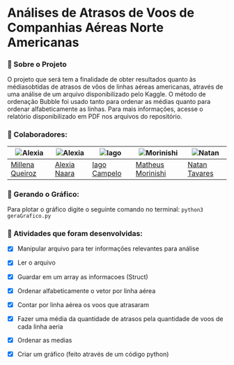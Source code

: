 # Análises de Atrasos de Voos de Companhias Aéreas Norte Americanas

### 🤔 Sobre o Projeto

O projeto que será tem a finalidade de obter resultados quanto às médiasobtidas de atrasos de vôos de linhas aéreas americanas, através de uma análise de um arquivo disponibilizado pelo Kaggle. O método de ordenação Bubble foi usado tanto para ordenar as médias quanto para ordenar alfabeticamente as linhas. Para mais informações, acesse o relatório disponibilizado em PDF nos arquivos do repositório.

### :handshake: Colaboradores:

|![Alexia](https://github.com/MillenaQueiroz.png) |![Alexia](https://github.com/alexianaa.png)|![Iago](https://github.com/iagoscm.png)|![Morinishi](https://github.com/Morinishi15.png)|![Natan](https://github.com/Neitan2001.png)|
| - | - | - | - | - |
|[Millena Queiroz](https://github.com/MillenaQueiroz)|[Alexia Naara](https://github.com/alexianaa) | [Iago Campelo](https://github.com/iagoscm)|[Matheus Morinishi](https://github.com/Morinishi15)|[Natan Tavares](https://github.com/Neitan2001)|


### :signal_strength: Gerando o Gráfico: 

Para plotar o gráfico digite o seguinte comando no terminal:
`python3 geraGrafico.py`


### 📑 Atividades que foram desenvolvidas: 

- [x] Manipular arquivo para ter informações relevantes para análise
- [x] Ler o arquivo
- [x] Guardar em um array as informacoes (Struct)
- [x] Ordenar alfabeticamente o vetor por linha aérea
- [x] Contar por linha aérea os voos que atrasaram
- [x] Fazer uma média da quantidade de atrasos pela quantidade de voos de cada linha aeria
- [x] Ordenar as medias
- [x] Criar um gráfico (feito através de um código python)

